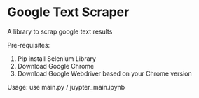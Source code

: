 # Google Text Scraper
 A library to scrap google text results
 
 Pre-requisites:
 1. Pip install Selenium Library
 2. Download Google Chrome 
 3. Download Google Webdriver based on your Chrome version
 
 
Usage: use main.py / juypter_main.ipynb

